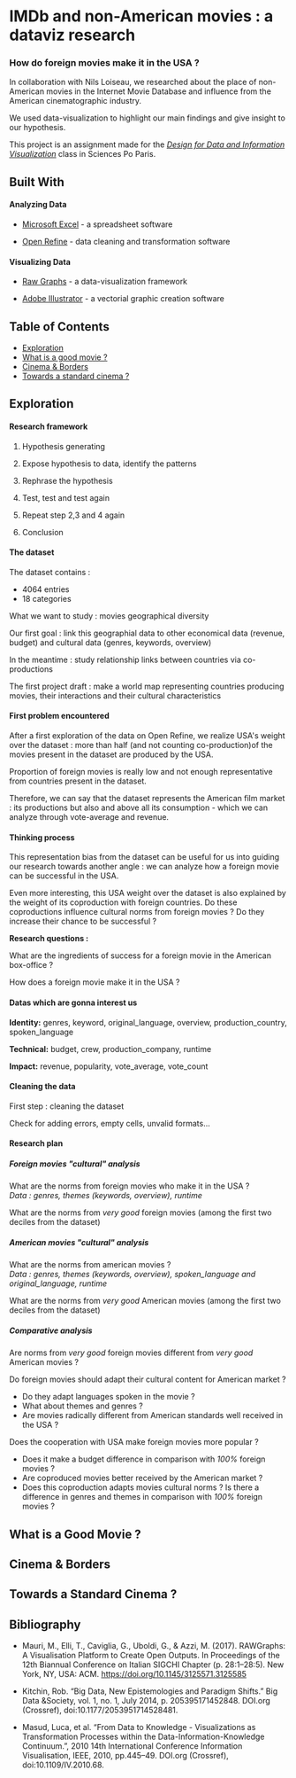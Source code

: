# IMDb and non-American movies : a dataviz research
### How do foreign movies make it in the USA ? 

In collaboration with Nils Loiseau, we researched about the place of non-American movies in the Internet Movie Database and influence from the American cinematographic industry.

We used data-visualization to highlight our main findings and give insight to our hypothesis.

This project is an assignment made for the [*Design for Data and Information Visualization*](http://formation.sciences-po.fr/enseignement/2019/ocom/2585) class in Sciences Po Paris.

## Built With

#### Analyzing Data

- [Microsoft Excel](https://www.microsoft.com/en-us/microsoft-365/excel) - a spreadsheet software

- [Open Refine](https://openrefine.org/) - data cleaning and transformation software

#### Visualizing Data

- [Raw Graphs](https://rawgraphs.io/) - a data-visualization framework

- [Adobe Illustrator](https://www.adobe.com/fr/products/illustrator.html) - a vectorial graphic creation software
  
## Table of Contents
- [Exploration](#exploration)
- [What is a good movie ?](#good-movie)
- [Cinema & Borders](#cinema-borders)
- [Towards a standard cinema ?](#standard-cinema)

## <a name="exploration">Exploration 

#### Research framework
1. Hypothesis generating 

2. Expose hypothesis to data, identify the patterns 
3. Rephrase the hypothesis 
4. Test, test and test again 
5. Repeat step 2,3 and 4 again 
6. Conclusion

[//]: # (add research_framework.png)

#### The dataset

[//]: # (add data_head)

The dataset contains :

- 4064 entries
- 18 categories

What we want to study : movies geographical diversity 

Our first goal : link this geographial data to other economical data (revenue, budget) and cultural data (genres, keywords, overview)

In the meantime : study relationship links between countries via co-productions

The first project draft : make a world map representing countries producing movies, their interactions and their cultural characteristics

#### First problem encountered

[//]: # (add open_refine_first)

After a first exploration of the data on Open Refine, we realize USA's weight over the dataset : more than half (and not counting co-production)of the movies present in the dataset are produced by the USA.

Proportion of foreign movies is really low and not enough representative from countries present in the dataset.

Therefore, we can say that the dataset represents the American film market : its productions but also and above all its consumption - which we can analyze through vote-average and revenue.

#### Thinking process

This representation bias from the dataset can be useful for us into guiding our research towards another angle : we can analyze how a foreign movie can be successful in the USA.

Even more interesting, this USA weight over the dataset is also explained by the weight of its coproduction with foreign countries.
Do these coproductions influence cultural norms from foreign movies ? Do they increase their chance to be successful ? 

**Research questions :**

What are the ingredients of success for a foreign movie in the American box-office ?

How does a foreign movie make it in the USA ?

#### Datas which are gonna interest us

**Identity:** genres, keyword, original\_language, overview, production\_country, spoken\_language

**Technical:** budget, crew, production\_company, runtime

**Impact:** revenue, popularity, vote\_average, vote\_count

#### Cleaning the data

[//]: # (cleaning data image)

First step : cleaning the dataset

Check for adding errors, empty cells, unvalid formats...

#### Research plan

##### Foreign movies "cultural" analysis

What are the norms from foreign movies who make it in the USA ? <br>
*Data : genres, themes (keywords, overview), runtime*

What are the norms from *very good* foreign movies (among the first two deciles from the dataset)

##### American movies "cultural" analysis

What are the norms from american movies ? <br> *Data : genres, themes (keywords, overview), spoken\_language and original\_language, runtime*

What are the norms from *very good* American movies (among the first two deciles from the dataset)

##### Comparative analysis

Are norms from *very good* foreign movies different from *very good* American movies ?

Do foreign movies should adapt their cultural content for American market ?

- Do they adapt languages spoken in the movie ? 
- What about themes and genres ? 
- Are movies radically different from American standards well received in the USA ?


Does the cooperation with USA make foreign movies more popular ? 

- Does it make a budget difference in comparison with *100%* foreign movies ?
- Are coproduced movies better received by the American market ?
- Does this coproduction adapts movies cultural norms ? Is there a difference in genres and themes in comparison with *100%* foreign movies ?

## <a name="good-movie">What is a Good Movie ? 

## <a name="cinema-borders">Cinema & Borders 

## <a name = "standard-cinema">Towards a Standard Cinema ?

## Bibliography
- Mauri, M., Elli, T., Caviglia, G., Uboldi, G., & Azzi, M. (2017). RAWGraphs: A Visualisation Platform to Create Open Outputs. In Proceedings of the 12th Biannual Conference on Italian SIGCHI Chapter (p. 28:1–28:5). New York, NY, USA: ACM. https://doi.org/10.1145/3125571.3125585

- Kitchin, Rob. “Big Data, New Epistemologies and Paradigm Shifts.” Big Data &Society, vol. 1, no. 1, July 2014, p. 205395171452848. DOI.org (Crossref), doi:10.1177/2053951714528481.

- Masud, Luca, et al. “From Data to Knowledge - Visualizations as Transformation Processes within the Data-Information-Knowledge Continuum.”, 2010 14th International Conference Information Visualisation, IEEE, 2010, pp.445–49. DOI.org (Crossref), doi:10.1109/IV.2010.68.
